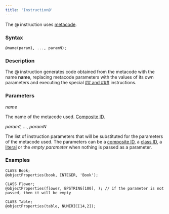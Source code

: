 ```yaml
---
title: 'Instruction@'
---
```


The @ instruction uses [metacode](Metaprogramming.md#metacode).

### Syntax

    @name(param1, ..., paramN);

### Description

The @ instruction generates code obtained from the metacode with the name **name**, replacing metacode parameters with the values of its own parameters and executing the special [\#\# and \#\#\#](Metaprogramming.md#concat) instructions. 

### Parameters 

*name*

The name of the metacode used. [Composite ID](IDs.md#cid-broken).  

*param1, ..., paramN*

The list of instruction parameters that will be substituted for the parameters of the metacode used. The parameters can be a [composite ID](IDs.md#cid-broken), a [class ID](IDs.md#classid-broken), a [literal](Literals.md) or the *empty parameter* when nothing is passed as a parameter.

### Examples


```lsf
CLASS Book;
@objectProperties(book, INTEGER, 'Book');

CLASS Flower;
@objectProperties(flower, BPSTRING[100], ); // if the parameter is not passed, then it will be empty

CLASS Table;
@objectProperties(table, NUMERIC[14,2]);
```

  
